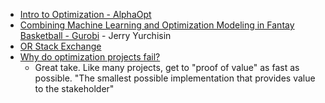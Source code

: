 * [Intro to Optimization - AlphaOpt](https://www.youtube.com/@alphaopt2024/videos)
* [Combining Machine Learning and Optimization Modeling in Fantay Basketball - Gurobi](https://www.gurobi.com/resource/fantasy_basketball/) - Jerry Yurchisin
* [OR Stack Exchange](https://or.stackexchange.com/)
* [Why do optimization projects fail?](https://www.linkedin.com/posts/holgerteichgraeber_why-do-optimization-projects-fail-not-all-activity-6998102190913466368-KnX8/?utm_source=share&utm_medium=member_desktop)
  * Great take. Like many projects, get to "proof of value" as fast as possible. "The smallest possible implementation that provides value to the stakeholder"
